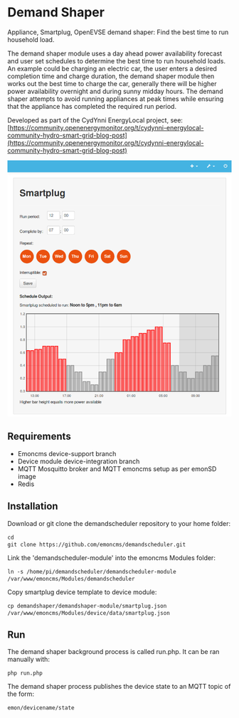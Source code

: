 # Demand Shaper

Appliance, Smartplug, OpenEVSE demand shaper: Find the best time to run household load.

The demand shaper module uses a day ahead power availability forecast and user set schedules to determine the best time to run household loads. An example could be charging an electric car, the user enters a desired completion time and charge duration, the demand shaper module then works out the best time to charge the car, generally there will be higher power availability overnight and during sunny midday hours. The demand shaper attempts to avoid running appliances at peak times while ensuring that the appliance has completed the required run period.

Developed as part of the CydYnni EnergyLocal project, see:
[https://community.openenergymonitor.org/t/cydynni-energylocal-community-hydro-smart-grid-blog-post](https://community.openenergymonitor.org/t/cydynni-energylocal-community-hydro-smart-grid-blog-post)

![demandshaper.png](images/demandshaper.png)


## Requirements

- Emoncms device-support branch
- Device module device-integration branch
- MQTT Mosquitto broker and MQTT emoncms setup as per emonSD image
- Redis

## Installation 

Download or git clone the demandscheduler repository to your home folder:

    cd
    git clone https://github.com/emoncms/demandscheduler.git
    
Link the 'demandscheduler-module' into the emoncms Modules folder:

    ln -s /home/pi/demandscheduler/demandscheduler-module /var/www/emoncms/Modules/demandscheduler
    
Copy smartplug device template to device module:

    cp demandshaper/demandshaper-module/smartplug.json /var/www/emoncms/Modules/device/data/smartplug.json

## Run

The demand shaper background process is called run.php. It can be ran manually with:

    php run.php
    
The demand shaper process publishes the device state to an MQTT topic of the form:

    emon/devicename/state
